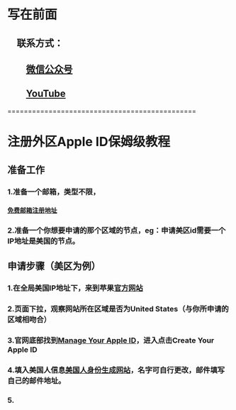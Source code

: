 #

# 写在前面

## &emsp;联系方式：  

## &emsp;&emsp;<u>[微信公众号](https://raw.githubusercontent.com/ssooenftzero/0X/master/YouTube/icon/%E5%BE%AE%E4%BF%A1%E5%85%AC%E4%BC%97%E5%8F%B7.JPG)</u>

## &emsp;&emsp;<u>[YouTube](https://www.youtube.com/channel/UCS6QM2n96qXmqURNikf3ceA?view_as=subscriber)</u>
==============================================		
#

# 注册外区Apple ID保姆级教程

## 准备工作

### 1.准备一个邮箱，类型不限，

#### [免费邮箱注册地址](https://mail.tom.com/)

### 2.准备一个你想要申请的那个区域的节点，eg：申请美区id需要一个IP地址是美国的节点。

## 申请步骤（美区为例）

### 1.在全局美国IP地址下，来到苹果[官方网站](apple.com)

### 2.页面下拉，观察网站所在区域是否为United States（与你所申请的区域相吻合）

### 3.官网底部找到[Manage Your Apple ID](appleid.apple.com)，进入点击Create Your Apple ID

### 4.填入美国人信息[美国人身份生成网站](https://www.fakenamegenerator.com/gen-random-us-us.php)，名字可自行更改，邮件填写自己的邮件地址。

### 5.